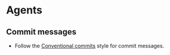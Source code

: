 # Agents

## Commit messages
- Follow the [Conventional commits](https://www.conventionalcommits.org/en/v1.0.0/) style for commit messages.
